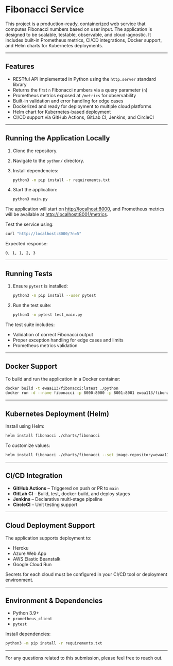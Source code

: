 # Fibonacci Service

This project is a production-ready, containerized web service that computes 
Fibonacci numbers based on user input. The application is designed to be scalable,
testable, observable, and cloud-agnostic. It includes built-in Prometheus metrics,
CI/CD integrations, Docker support, and Helm charts for Kubernetes deployments.

---

## Features

- RESTful API implemented in Python using the `http.server` standard library
- Returns the first `n` Fibonacci numbers via a query parameter (`n`)
- Prometheus metrics exposed at `/metrics` for observability
- Built-in validation and error handling for edge cases
- Dockerized and ready for deployment to multiple cloud platforms
- Helm chart for Kubernetes-based deployment
- CI/CD support via GitHub Actions, GitLab CI, Jenkins, and CircleCI

---

## Running the Application Locally

1. Clone the repository.
2. Navigate to the `python/` directory.
3. Install dependencies:

    ```bash
    python3 -m pip install -r requirements.txt
    ```

4. Start the application:

    ```bash
    python3 main.py
    ```

The application will start on [http://localhost:8000](http://localhost:8000), and Prometheus metrics will be available at [http://localhost:8001/metrics](http://localhost:8001/metrics).

Test the service using:

```bash
curl "http://localhost:8000/?n=5"
```

Expected response:

```
0, 1, 1, 2, 3
```

---

## Running Tests

1. Ensure `pytest` is installed:

    ```bash
    python3 -m pip install --user pytest
    ```

2. Run the test suite:

    ```bash
    python3 -m pytest test_main.py
    ```

The test suite includes:

- Validation of correct Fibonacci output
- Proper exception handling for edge cases and limits
- Prometheus metrics validation

---

## Docker Support

To build and run the application in a Docker container:

```bash
docker build -t ewaa113/fibonacci:latest ./python
docker run -d --name fibonacci -p 8000:8000 -p 8001:8001 ewaa113/fibonacci:latest
```

---

## Kubernetes Deployment (Helm)

Install using Helm:

```bash
helm install fibonacci ./charts/fibonacci
```

To customize values:

```bash
helm install fibonacci ./charts/fibonacci --set image.repository=ewaa113/fibonacci,image.tag=latest
```

---

## CI/CD Integration

- **GitHub Actions** – Triggered on push or PR to `main`
- **GitLab CI** – Build, test, docker-build, and deploy stages
- **Jenkins** – Declarative multi-stage pipeline
- **CircleCI** – Unit testing support

---

## Cloud Deployment Support

The application supports deployment to:

- Heroku
- Azure Web App
- AWS Elastic Beanstalk
- Google Cloud Run

Secrets for each cloud must be configured in your CI/CD tool or deployment environment.

---

## Environment & Dependencies

- Python 3.9+
- `prometheus_client`
- `pytest`

Install dependencies:

```bash
python3 -m pip install -r requirements.txt
```

---

For any questions related to this submission, please feel free to reach out.
